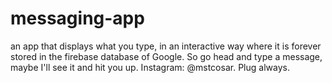 # messaging-app
an app that displays what you type, in an interactive way where it is forever stored in the firebase database of Google. So go head and type a message, maybe I'll see it and hit you up. Instagram: @mstcosar. Plug always.
